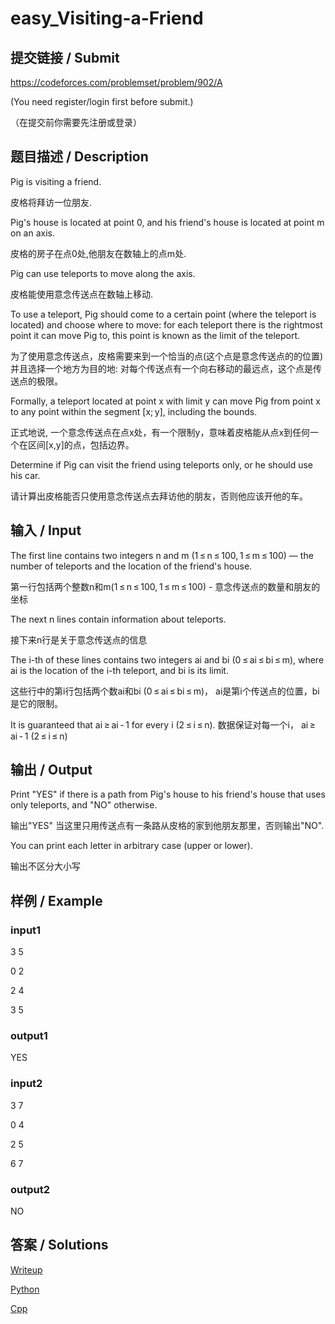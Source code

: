 # easy_Visiting-a-Friend

## 提交链接 / Submit 
https://codeforces.com/problemset/problem/902/A

(You need register/login first before submit.)

（在提交前你需要先注册或登录）

## 题目描述 / Description

Pig is visiting a friend.

皮格将拜访一位朋友.

Pig's house is located at point 0, and his friend's house is located at point m on an axis.

皮格的房子在点0处,他朋友在数轴上的点m处.

Pig can use teleports to move along the axis.

皮格能使用意念传送点在数轴上移动.

To use a teleport, Pig should come to a certain point (where the teleport is located) and choose where to move: for each teleport there is the rightmost point it can move Pig to, this point is known as the limit of the teleport.

为了使用意念传送点，皮格需要来到一个恰当的点(这个点是意念传送点的的位置)并且选择一个地方为目的地: 对每个传送点有一个向右移动的最远点，这个点是传送点的极限。

Formally, a teleport located at point x with limit y can move Pig from point x to any point within the segment [x; y], including the bounds.

正式地说, 一个意念传送点在点x处，有一个限制y，意味着皮格能从点x到任何一个在区间[x,y]的点，包括边界。

Determine if Pig can visit the friend using teleports only, or he should use his car.

请计算出皮格能否只使用意念传送点去拜访他的朋友，否则他应该开他的车。

## 输入 / Input

The first line contains two integers n and m (1 ≤ n ≤ 100, 1 ≤ m ≤ 100) — the number of teleports and the location of the friend's house.

第一行包括两个整数n和m(1 ≤ n ≤ 100, 1 ≤ m ≤ 100) - 意念传送点的数量和朋友的坐标

The next n lines contain information about teleports.

接下来n行是关于意念传送点的信息

The i-th of these lines contains two integers ai and bi (0 ≤ ai ≤ bi ≤ m), where ai is the location of the i-th teleport, and bi is its limit.

这些行中的第i行包括两个数ai和bi (0 ≤ ai ≤ bi ≤ m)， ai是第i个传送点的位置，bi是它的限制。


It is guaranteed that ai ≥ ai - 1 for every i (2 ≤ i ≤ n).
数据保证对每一个i， ai ≥ ai - 1 (2 ≤ i ≤ n)

## 输出 / Output

Print "YES" if there is a path from Pig's house to his friend's house that uses only teleports, and "NO" otherwise.

输出"YES" 当这里只用传送点有一条路从皮格的家到他朋友那里，否则输出"NO".

You can print each letter in arbitrary case (upper or lower).

输出不区分大小写

## 样例 / Example

### input1

3 5

0 2

2 4

3 5

### output1

YES

### input2

3 7

0 4

2 5

6 7

### output2

NO

## 答案 / Solutions
[Writeup](https://github.com/SIST-Manual/easy_Visiting-a-Friend/blob/master/writeup.md)

[Python](https://github.com/SIST-Manual/easy_Visiting-a-Friend/blob/master/solve.py)

[Cpp](https://github.com/SIST-Manual/easy_Visiting-a-Friend/blob/master/solve.cpp)
